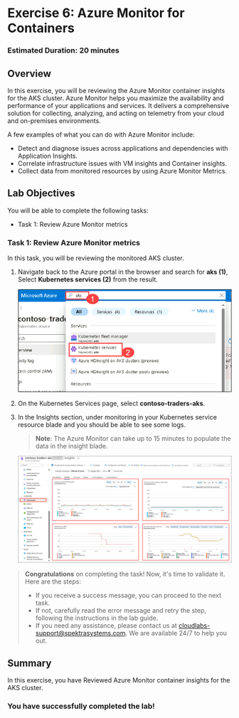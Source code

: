 # Exercise 6: Azure Monitor for Containers
   
### Estimated Duration: 20 minutes

## Overview

In this exercise, you will be reviewing the Azure Monitor container insights for the AKS cluster. Azure Monitor helps you maximize the availability and performance of your applications and services. It delivers a comprehensive solution for collecting, analyzing, and acting on telemetry from your cloud and on-premises environments.

A few examples of what you can do with Azure Monitor include:

- Detect and diagnose issues across applications and dependencies with Application Insights.
- Correlate infrastructure issues with VM insights and Container insights.
- Collect data from monitored resources by using Azure Monitor Metrics.

## Lab Objectives

You will be able to complete the following tasks:

- Task 1: Review Azure Monitor metrics

### Task 1: Review Azure Monitor metrics

In this task, you will be reviewing the monitored AKS cluster.

1. Navigate back to the Azure portal in the browser and search for **aks (1)**, Select **Kubernetes services (2)** from the result.

   ![This is a screenshot of the Azure Portal for AKS showing adding a Namespace.](media/a7.png "Add a Namespace")
     
1. On the Kubernetes Services page, select **contoso-traders-aks<inject key="DeploymentID" enableCopy="false"/>**.
   
1. In the Insights section, under monitoring in your Kubernetes service resource blade and you should be able to see some logs.

   > **Note**: The Azure Monitor can take up to 15 minutes to populate the data in the insight blade.
    
    ![This is a screenshot of the Azure Portal for AKS showing adding a Namespace.](media/12.png "Add a Namespace")

<validation step="ba51688d-c5b8-43c8-811c-e78e9a5539ce" />

> **Congratulations** on completing the task! Now, it's time to validate it. Here are the steps:
> - If you receive a success message, you can proceed to the next task.
> - If not, carefully read the error message and retry the step, following the instructions in the lab guide. 
> - If you need any assistance, please contact us at cloudlabs-support@spektrasystems.com. We are available 24/7 to help you out.

## Summary

In this exercise, you have Reviewed Azure Monitor container insights for the AKS cluster.

### You have successfully completed the lab!